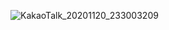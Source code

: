 ![KakaoTalk_20201120_233003209](https://user-images.githubusercontent.com/23302973/99811317-5b2aa480-2b88-11eb-8d94-5b164926d846.jpg)

 
